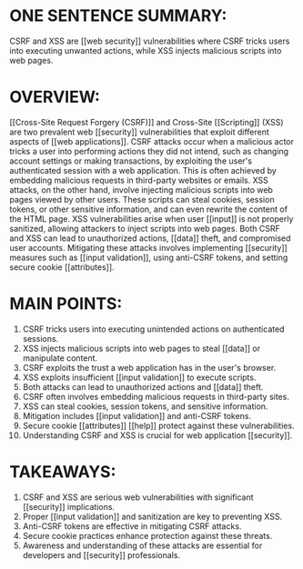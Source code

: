 # ONE SENTENCE SUMMARY:
CSRF and XSS are [[web security]] vulnerabilities where CSRF tricks users into executing unwanted actions, while XSS injects malicious scripts into web pages.

# OVERVIEW:
[[Cross-Site Request Forgery (CSRF)]] and Cross-Site [[Scripting]] (XSS) are two prevalent web [[security]] vulnerabilities that exploit different aspects of [[web applications]]. CSRF attacks occur when a malicious actor tricks a user into performing actions they did not intend, such as changing account settings or making transactions, by exploiting the user's authenticated session with a web application. This is often achieved by embedding malicious requests in third-party websites or emails. XSS attacks, on the other hand, involve injecting malicious scripts into web pages viewed by other users. These scripts can steal cookies, session tokens, or other sensitive information, and can even rewrite the content of the HTML page. XSS vulnerabilities arise when user [[input]] is not properly sanitized, allowing attackers to inject scripts into web pages. Both CSRF and XSS can lead to unauthorized actions, [[data]] theft, and compromised user accounts. Mitigating these attacks involves implementing [[security]] measures such as [[input validation]], using anti-CSRF tokens, and setting secure cookie [[attributes]].

# MAIN POINTS:
1. CSRF tricks users into executing unintended actions on authenticated sessions.
2. XSS injects malicious scripts into web pages to steal [[data]] or manipulate content.
3. CSRF exploits the trust a web application has in the user's browser.
4. XSS exploits insufficient [[input validation]] to execute scripts.
5. Both attacks can lead to unauthorized actions and [[data]] theft.
6. CSRF often involves embedding malicious requests in third-party sites.
7. XSS can steal cookies, session tokens, and sensitive information.
8. Mitigation includes [[input validation]] and anti-CSRF tokens.
9. Secure cookie [[attributes]] [[help]] protect against these vulnerabilities.
10. Understanding CSRF and XSS is crucial for web application [[security]].

# TAKEAWAYS:
1. CSRF and XSS are serious web vulnerabilities with significant [[security]] implications.
2. Proper [[input validation]] and sanitization are key to preventing XSS.
3. Anti-CSRF tokens are effective in mitigating CSRF attacks.
4. Secure cookie practices enhance protection against these threats.
5. Awareness and understanding of these attacks are essential for developers and [[security]] professionals.